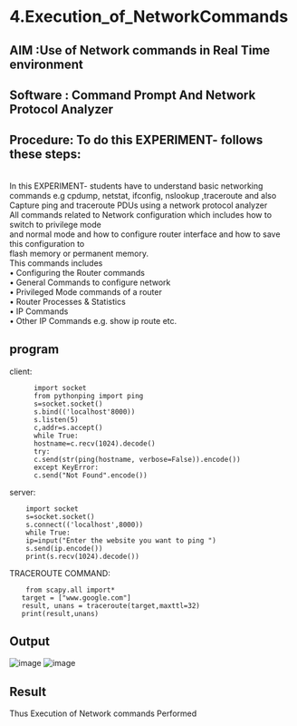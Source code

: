 # 4.Execution_of_NetworkCommands
## AIM :Use of Network commands in Real Time environment
## Software : Command Prompt And Network Protocol Analyzer
## Procedure: To do this EXPERIMENT- follows these steps:
<BR>
In this EXPERIMENT- students have to understand basic networking commands e.g cpdump, netstat, ifconfig, nslookup ,traceroute and also Capture ping and traceroute PDUs using a network protocol analyzer 
<BR>
All commands related to Network configuration which includes how to switch to privilege mode
<BR>
and normal mode and how to configure router interface and how to save this configuration to
<BR>
flash memory or permanent memory.
<BR>
This commands includes
<BR>
• Configuring the Router commands
<BR>
• General Commands to configure network
<BR>
• Privileged Mode commands of a router 
<BR>
• Router Processes & Statistics
<BR>
• IP Commands
<BR>
• Other IP Commands e.g. show ip route etc.
<BR>

## program
client:
```
      import socket 
      from pythonping import ping 
      s=socket.socket() 
      s.bind(('localhost'8000)) 
      s.listen(5) 
      c,addr=s.accept() 
      while True: 
      hostname=c.recv(1024).decode() 
      try: 
      c.send(str(ping(hostname, verbose=False)).encode()) 
      except KeyError: 
      c.send("Not Found".encode())
```
server:
```
    import socket 
    s=socket.socket() 
    s.connect(('localhost',8000)) 
    while True: 
    ip=input("Enter the website you want to ping ") 
    s.send(ip.encode()) 
    print(s.recv(1024).decode())
 ```   
 TRACEROUTE COMMAND:
 ```
     from scapy.all import*     
    target = ["www.google.com"]     
    result, unans = traceroute(target,maxttl=32) 
    print(result,unans)
 ```

## Output
![image](https://github.com/user-attachments/assets/76a984f6-014a-4b53-8376-c92520024aa8)
![image](https://github.com/user-attachments/assets/179f83f8-095c-4d26-87c1-f03f5848fd90)

## Result
Thus Execution of Network commands Performed 

